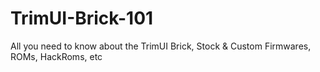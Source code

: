 # TrimUI-Brick-101
All you need to know about the TrimUI Brick, Stock &amp; Custom Firmwares, ROMs, HackRoms, etc
